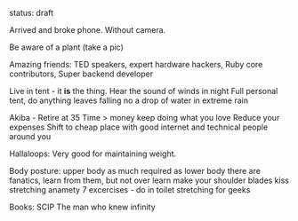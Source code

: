 status: draft


Arrived and broke phone. Without camera.

Be aware of a plant (take a pic)

Amazing friends:
    TED speakers, expert hardware hackers,
    Ruby core contributors, Super backend developer

Live in tent - it **is** the thing.
    Hear the sound of winds in night
    Full personal tent, do anything
    leaves falling
    no a drop of water in extreme rain

Akiba - Retire at 35
    Time > money
    keep doing what you love
    Reduce your expenses
    Shift to cheap place with good internet and
    technical people around you

Hallaloops:
    Very good for maintaining weight.

Body posture:
    upper body as much required as lower body
    there are fanatics, learn from them, but not over learn
    make your shoulder blades kiss
    stretching anamety
    7 excercises - do in toilet
    stretching for geeks

Books:
    SCIP
    The man who knew infinity
